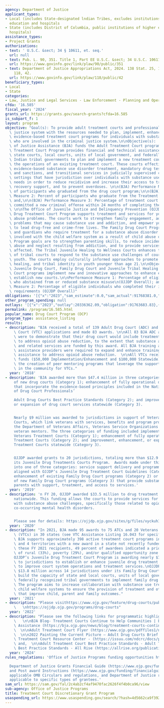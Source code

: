 ```yaml
---
agency: Department of Justice
applicant_types:
- Local (includes State-designated lndian Tribes, excludes institutions of higher
  education and hospitals
- State (includes District of Columbia, public institutions of higher education and
  hospitals)
assistance_types:
- Project Grants
authorizations:
- text: ' U.S.C. &sect; 34 § 10611, et. seq.'
  url: null
- text: Pub. L. 90, 351. Title 1, Part EE U.S.C. &sect; 34 U.S.C. 10611 - 10619.
  url: https://www.govinfo.gov/link/plaw/90/public/351
- text: Department of Justice Appropriations Act, 2024. 138 Stat. 25, 147. Pub. L.
    118, 42.
  url: https://www.govinfo.gov/link/plaw/118/public/42
beneficiary_types:
- Local
- State
categories:
- Law, Justice and Legal Services - Law Enforcement - Planning and Operations
cfda: '16.585'
fiscal_year: '2024'
grants_url: https://grants.gov/search-grants?cfda=16.585
is_subpart_f: 1
layout: program
objective: "Goal(s): To provide adult treatment courts and professionals in the criminal\
  \ justice system with the resources needed to plan, implement, enhance, and sustain\
  \ evidence-based treatment court programs for individuals with substance use disorders\
  \ who are involved in the criminal justice system.\n\nObjective(s):  The Bureau\
  \ of Justice Assistance (BJA) funds the Adult Treatment Court program. The Adult\
  \ Treatment Court Program provides financial and technical assistance to states,\
  \ state courts, local courts, units of local government, and federally recognized\
  \ Indian tribal governments to plan and implement a new treatment court or enhance\
  \ the operations of an existing treatment court. These courts effectively integrate\
  \ evidence-based substance use disorder treatment, mandatory drug testing, incentives\
  \ and sanctions, and transitional services in judicially supervised criminal court\
  \ settings that have jurisdiction over individuals with substance use disorder treatment\
  \ needs in order to reduce recidivism and increase their access to treatment and\
  \ recovery support, and to prevent overdoses. \n\n(BJA) Performance Measure 1: Number\
  \ of participants who graduated from the drug court program;\n\n(BJA) Performance\
  \ Measure 2: Percent of participants who graduate from the Treatment Court program;\
  \ and,\n\n(BJA) Performance Measure 3: Percentage of treatment court graduates who\
  \ committed a new criminal offense within 24 months of completing the program. \
  \ \n\nThe Office of Juvenile Justice and Delinquency Prevention (OJJDP) Juvenile\
  \ Drug Treatment Court Program supports treatment and services for youth with substance\
  \ abuse problems. The courts work to strengthen family engagement, address the root\
  \ problems that may cause substance use and addiction, and empower young people\
  \ to lead drug-free and crime-free lives. The Family Drug Court Program serves parents\
  \ and guardians who require treatment for a substance abuse disorder and who are\
  \ involved with the child welfare system as a result of child abuse or neglect.\
  \ Program goals are to strengthen parenting skills, to reduce incidents of child\
  \ abuse and neglect resulting from addiction, and to provide services to the children\
  \ affected. The Tribal Juvenile Healing to Wellness Courts enhances the capacity\
  \ of tribal courts to respond to the substance use challenges of court-involved\
  \ youth. The courts employ culturally informed approaches to promote accountability,\
  \ healing, and tribal identity in youth younger than age 21.\n\nObjective: OJJDP’s\
  \ Juvenile Drug Court, Family Drug Court and Juvenile Tribal Healing to Wellness\
  \ Court programs implement new and innovative approaches to enhance existing or\
  \ establish new courts.\n\nPerformance Measure 1: Percentage of eligible individuals\
  \ who abstained from or reduced substance misuse\n(OJJDP Overall); and, \nPerformance\
  \ Measure 2: Percentage of eligible individuals who completed their intended service\
  \ requirements (OJJDP Overall)"
obligations: '[{"x":"2023","sam_estimate":0.0,"sam_actual":91768381.0,"usa_spending_actual":93824354.65},{"x":"2024","sam_estimate":0.0,"sam_actual":71573087.0,"usa_spending_actual":62089949.61},{"x":"2025","sam_estimate":0.0,"sam_actual":45000000.0,"usa_spending_actual":0.0}]'
other_program_spending: null
outlays: '[{"x":"2023","outlay":20336362.09,"obligation":91763683.83},{"x":"2024","outlay":7833862.09,"obligation":65046618.86},{"x":"2025","outlay":0.0,"obligation":0.0}]'
permalink: /program/16.585.html
popular_name: Drug Court Program (DCP)
program_type: assistance_listing
results:
- description: "BJA received a total of 139 Adult Drug Court (ADC) and Veterans Treatment\
    \ Court (VTC) applications and made 83 awards. \n\nAll 83 BJA ADC and VTC applicants\
    \ were to demonstrate that their drug court would include treatment and services\
    \ to address opioid abuse reduction, to the extent that substance abuse treatment\
    \ and related services are funded by this award. All BJA training and technical\
    \ assistance providers were required to expand and enhance training and technical\
    \ assistance to address opioid abuse reduction.  \n\nAll VTCs received additional\
    \ funds ($50,000 Implementation/Enhancement and $100,000 Statewide) to support\
    \ the creation of peer mentoring programs that leverage the support of other veterans\
    \ in the community for VTCs."
  year: '2018'
- description: 'BJA awarded more than $47.4 million in three categories: implementation
    of new drug courts (Category 1); enhancement of fully operational drug courts
    that incorporate the evidence-based principles included in the National Association
    of Drug Court Professionals’

    Adult Drug Courts Best Practice Standards (Category 2); and improvement, enhancement,
    or expansion of drug court services statewide (Category 3).


    Nearly $9 million was awarded to jurisdictions in support of Veterans Treatment
    Courts, which link veterans with services, benefits and program providers, including
    the Department of Veterans Affairs, Veterans Service Organizations and volunteer
    veteran mentors. The three categories of funding included implementation of new
    Veterans Treatment Courts (Category 1); enhancement of fully operational Veterans
    Treatment Courts (Category 2); and improvement, enhancement, or expansion of Veterans
    Treatment Courts statewide (Category 3).


    OJJDP awarded grants to 20 jurisdictions, totaling more than $12.9 million, under
    its Juvenile Drug Treatments Courts Program.  Awards made under this program fall
    into one of three categories: service support delivery and programming enhancements
    aligned with OJJDP’s Juvenile Drug Treatment Court Guidelines (Category 1) and
    enhancement of existing Family Drug Court programs (Category 2) or implementation
    of new Family Drug Court programs (Category 3) that provide substance abusing
    parents with support, treatment, and access to services.'
  year: '2019'
- description: 'n FY 20, OJJDP awarded $33.5 million to drug treatment court programs
    nationwide. This funding allows the courts to provide services for youth and families
    with substance abuse challenges, specifically those related to opioid abuse or
    co-occurring mental health disorders.


    Please see for details: https://ojjdp.ojp.gov/sites/g/files/xyckuh176/files/media/document/in-focus-drug-courts.pdf'
  year: '2020'
- description: "In 2021, BJA made 95 awards to 75 ATCs and 20 Veterans Treatment Courts\
    \ (VTCs) in 30 states (see VTC Assistance Listing 16.043 for specifics). Overall,\
    \ BJA supports approximately 398 active treatment court programs in 49 states\
    \ and 4 territories with a new award in a state not recently funded (Maine). Of\
    \ these FY 2021 recipients, 49 percent of awardees indicated a priority designation\
    \ of rural (33%), poverty (29%), and/or qualified opportunity zone (33%). \n\n\
    OJJDP’s Juvenile Drug Treatment Court Program is awarding nearly $7.9 million\
    \ to jurisdictions to establish or enhance juvenile drug treatment courts and\
    \ to improve court system operations and treatment services.\nOJJDP is awarding\
    \ $13.8 million across 14 jurisdictions under its Family Drug Court Program to\
    \ build the capacity of state and local courts, units of local government and\
    \ federally recognized tribal governments to implement family drug court practices.\
    \ The program aims to increase collaboration with substance use treatment and\
    \ child welfare systems to ensure the provision of treatment and other services\
    \ that improve child, parent and family outcomes."
  year: '2021'
- description: "Please visithttps://www.ojp.gov/feature/drug-courts/publications;\
    \   \nhttps://ojjdp.ojp.gov/programs/drug-courts"
  year: '2022'
- description: "Please see the following links for programmatic highlights and accomplishments:\
    \   \n\nBJA Blog- Treatment Courts Continue to Help Communities | Bureau of Justice\
    \ Assistance (https://bja.ojp.gov/news/blog/treatment-courts-continue-help-communities);\
    \  \n\nAdult Treatment Court Flyer (https://www.ojp.gov/pdffiles1/nij/238527.pdf);\
    \  \n\n2022 Painting the Current Picture – Adult Drug Courts Brief by National\
    \ Treatment Court Resource Center - (https://issuu.com/ndcrc/docs/pcp_adultdrugcourts_brief_2022_digitalrelease);\
    \ and,  \n\nAdult Treatment Court Best Practice Standards - Adult Treatment Court\
    \ Best Practice Standards - All Rise (https://allrise.org/publications/standards/)."
  year: '2024'
rules_regulations: 'Office of Justice Programs funding opportunities https://www.ojp.gov/funding/explore/current-funding-opportunities

  Department of Justice Grants Financial Guide (https://www.ojp.gov/funding/financialguidedoj/overview)
  and Post award Instructions (https://www.ojp.gov/funding/financialguidedoj/iii-postaward-requirements),
  applicable OMB Circulars and regulations, and Department of Justice regulations
  applicable to specific types of grantees.'
sam_url: https://sam.gov/fal/2c4ab2cf4af9470fac2626f4f4b0ca96/view
sub-agency: Office of Justice Programs
title: Treatment Court Discretionary Grant Program
usaspending_url: https://www.usaspending.gov/search/?hash=4d5662ca9f392f6fb6e209360f5d4149
---
```

